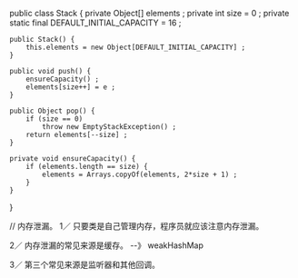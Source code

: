public class Stack {
    private Object[] elements ;
    private int size = 0 ;
    private static final DEFAULT_INITIAL_CAPACITY = 16 ;
    
    public Stack() {
        this.elements = new Object[DEFAULT_INITIAL_CAPACITY] ;
    }
    
    public void push() {
        ensureCapacity() ;
        elements[size++] = e ;
    }
    
    public Object pop() {
        if (size == 0) 
            throw new EmptyStackException() ;
        return elements[--size] ;    
    }
    
    private void ensureCapacity() {
        if (elements.length == size) {
            elements = Arrays.copyOf(elements, 2*size + 1) ;
        }
    }
}

// 内存泄漏。 
1／  只要类是自己管理内存，程序员就应该注意内存泄漏。

2／  内存泄漏的常见来源是缓存。 --》 weakHashMap

3／  第三个常见来源是监听器和其他回调。
